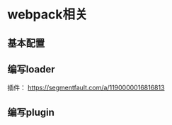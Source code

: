 # webpack相关

## 基本配置<i class="el-icon-question"></i>
<i class="el-icon-success"></i>


## 编写loader<i class="el-icon-question"></i>
<i class="el-icon-success"></i>


插件：
https://segmentfault.com/a/1190000016816813
## 编写plugin<i class="el-icon-question"></i>
<i class="el-icon-success"></i>

